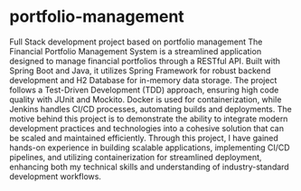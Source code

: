 # portfolio-management
Full Stack development project based on portfolio management
The Financial Portfolio Management System is a streamlined application designed to manage financial portfolios through a RESTful API. Built with Spring Boot and Java, it utilizes Spring Framework for robust backend development and H2 Database for in-memory data storage. The project follows a Test-Driven Development (TDD) approach, ensuring high code quality with JUnit and Mockito. Docker is used for containerization, while Jenkins handles CI/CD processes, automating builds and deployments. The motive behind this project is to demonstrate the ability to integrate modern development practices and technologies into a cohesive solution that can be scaled and maintained efficiently. Through this project, I have gained hands-on experience in building scalable applications, implementing CI/CD pipelines, and utilizing containerization for streamlined deployment, enhancing both my technical skills and understanding of industry-standard development workflows.
